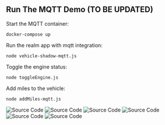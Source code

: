 ## Run The MQTT Demo (TO BE UPDATED)

Start the MQTT container:

```docker-compose up```

Run the realm app with mqtt integration:

```node vehicle-shadow-mqtt.js```


Toggle the engine status:

```node toggleEngine.js```

Add miles to the vehicle:


```node addMiles-mqtt.js```


![Source Code](/media/0_VisualStudio_SourceCode.png)
![Source Code](/media/1_RealmStudio_Empty.png)
![Source Code](/media/2_Shell_StartApp.png)
![Source Code](/media/3_RealmStudio_CarCreated.png)
![Source Code](/media/4_RealmStudio_CarModified.png)
![Source Code](/media/5_Shell_ChangeModifications.png)
